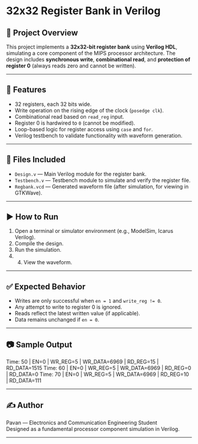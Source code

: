 # 32x32 Register Bank in Verilog

## 📌 Project Overview

This project implements a **32x32-bit register bank** using **Verilog HDL**, simulating a core component of the MIPS processor architecture. The design includes **synchronous write**, **combinational read**, and **protection of register 0** (always reads zero and cannot be written).

---

## 🧠 Features

- 32 registers, each 32 bits wide.
- Write operation on the rising edge of the clock (`posedge clk`).
- Combinational read based on `read_reg` input.
- Register 0 is hardwired to `0` (cannot be modified).
- Loop-based logic for register access using `case` and `for`.
- Verilog testbench to validate functionality with waveform generation.

---

## 🔧 Files Included

- `Design.v` — Main Verilog module for the register bank.
- `Testbench.v` — Testbench module to simulate and verify the register file.
- `Regbank.vcd` — Generated waveform file (after simulation, for viewing in GTKWave).

---

## ▶️ How to Run

1. Open a terminal or simulator environment (e.g., ModelSim, Icarus Verilog).
2. Compile the design.
3. Run the simulation.
4. 4. View the waveform.
 
---

## ✅ Expected Behavior

- Writes are only successful when `en = 1` and `write_reg != 0`.
- Any attempt to write to register 0 is ignored.
- Reads reflect the latest written value (if applicable).
- Data remains unchanged if `en = 0`.

---

## 📷 Sample Output
Time: 50 | EN=0 | WR_REG=5 | WR_DATA=6969 | RD_REG=15 | RD_DATA=1515
Time: 60 | EN=0 | WR_REG=5 | WR_DATA=6969 | RD_REG=0 | RD_DATA=0
Time: 70 | EN=0 | WR_REG=5 | WR_DATA=6969 | RD_REG=10 | RD_DATA=111

---

## ✍️ Author

Pavan — Electronics and Communication Engineering Student  
Designed as a fundamental processor component simulation in Verilog.

---
